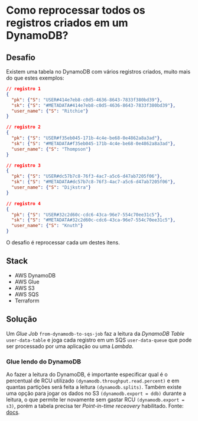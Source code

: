# Como reprocessar todos os registros criados em um DynamoDB?

## Desafio

Existem uma tabela no DynamoDB com vários registros criados, muito mais do que estes exemplos:

```json
// registro 1
{
  "pk": {"S": "USER#414e7eb8-c0d5-4636-8643-7833f380bd39"},
  "sk": {"S": "#METADATA#414e7eb8-c0d5-4636-8643-7833f380bd39"},
  "user_name": {"S": "Ritchie"}
}

// registro 2
{
  "pk": {"S": "USER#f35eb045-171b-4c4e-be68-0e4862a8a3ad"},
  "sk": {"S": "#METADATA#f35eb045-171b-4c4e-be68-0e4862a8a3ad"},
  "user_name": {"S": "Thompson"}
}

// registro 3
{
  "pk": {"S": "USER#dc57b7c8-76f3-4ac7-a5c6-d47ab7205f06"},
  "sk": {"S": "#METADATA#dc57b7c8-76f3-4ac7-a5c6-d47ab7205f06"},
  "user_name": {"S": "Dijkstra"}
}

// registro 4
{
  "pk": {"S": "USER#32c2d60c-cdc6-43ca-96e7-554c70ee31c5"},
  "sk": {"S": "#METADATA#32c2d60c-cdc6-43ca-96e7-554c70ee31c5"},
  "user_name": {"S": "Knuth"}
}
```

O desafio é reprocessar cada um destes itens.

## Stack

- AWS DynamoDB
- AWS Glue
- AWS S3
- AWS SQS
- Terraform


## Solução

Um *Glue Job* `from-dynamodb-to-sqs-job` faz a leitura da *DynamoDB Table* `user-data-table` e joga cada registro em um SQS `user-data-queue` que pode ser processado por uma aplicação ou uma *Lambda*.

### Glue lendo do DynamoDB

Ao fazer a leitura do DynamoDB, é importante especificar qual é o percentual de RCU utilizado `(dynamodb.throughput.read.percent)` e em quantas partições será feita a leitura `(dynamodb.splits)`. Também existe uma opção para jogar os dados no S3 `(dynamodb.export = ddb)` durante a leitura, o que permite ler novamente sem gastar RCU `(dynamodb.export = s3)`, porém a tabela precisa ter *Point-in-time receovery* habilitado. Fonte: [docs](https://docs.aws.amazon.com/glue/latest/dg/aws-glue-programming-etl-connect.html#aws-glue-programming-etl-connect-dynamodb).

